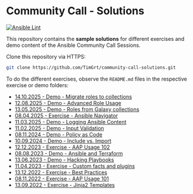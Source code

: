 # Community Call - Solutions

[![Ansible Lint](https://github.com/TimGrt/community-call-solutions/actions/workflows/ci.yml/badge.svg)](https://github.com/TimGrt/community-call-solutions/actions/workflows/ci.yml)

This repository contains the **sample solutions** for different exercises and demo content of the Ansible Community Call Sessions.

Clone this repository via HTTPS:

```bash
git clone https://github.com/TimGrt/community-call-solutions.git
```

To do the different exercises, observe the `README.md` files in the respective exercise or demo folders:

* [14.10.2025 - Demo - Migrate roles to collections](2025-10-14-migrate-roles-to-collections/README.md)  
* [12.08.2025 - Demo - Advanced Role Usage](2025-08-12-advanced-role-usage/README.md)
* [13.05.2025 - Demo - Roles from Galaxy collections](2025-05-13-demo-galaxy-collections/README.md)
* [08.04.2025 - Exercise - Ansible Navigator](2025-04-08-exercise-ansible-navigator/README.md)
* [11.03.2025 - Demo - Logging Ansible Content](2025-03-11-demo-logging-ansible-content/README.md)
* [11.02.2025 - Demo - Input Validation](2025-02-11-demo-input-validation/README.md)
* [08.11.2024 - Demo - Policy as Code](2024-11-08-demo-policy-as-code/README.md)
* [10.09.2024 - Demo - Include vs. Import](2024-09-10-demo-include-vs-import/README.md)
* [12.12.2023 - Exercise - AAP Usage 102](2023-12-12-exercise-aap-usage-102/README.md)
* [08.08.2023 - Demo - Ansible and Terraform](2023-08-08-demo-ansible-and-terraform/README.md)
* [13.06.2023 - Demo - Hacking Playbooks](2023-06-13-demo-hacking-playbooks/README.md)
* [11.04.2023 - Exercise - Custom facts and plugins](2023-04-11-exercise-facts-and-filter-plugin/README.md)
* [13.12.2022 - Exercise - Best Practices](2022-12-13-exercise-best-practices/README.md)
* [08.11.2022 - Exercise - AAP Usage 101](2022-11-08-exercise-aap-usage-101/README.md)
* [13.09.2022 - Exercise - Jinja2 Templates](2022-09-13-exercise-templates/README.md)
